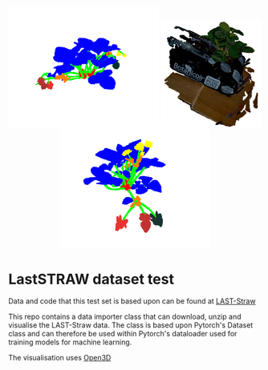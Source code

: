 <center>
    <p align="center">
        <img src="Resources/segmented-1.png" width="300" \>
        <img src="Resources/Screenshot from 2024-05-30 12-20-29.png" width="200" \>
        <img src="Resources/segmented-2.png" width="300" \>
    </p>

</center>

# LastSTRAW dataset test

Data and code that this test set is based upon can be found at [LAST-Straw](https://lcas.github.io/LAST-Straw/)

This repo contains a data importer class that can download, unzip and visualise the LAST-Straw data. The class is based upon Pytorch's Dataset class and can therefore be used within Pytorch's dataloader used for training models for machine learning.

The visualisation uses [Open3D](https://www.open3d.org/) 

